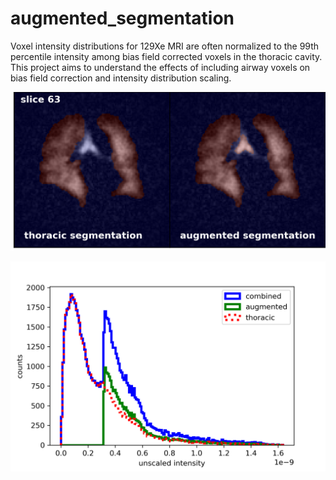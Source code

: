 # augmented_segmentation
Voxel intensity distributions for 129Xe MRI are often normalized to the 99th percentile intensity among bias field corrected voxels in the thoracic cavity. This project aims to understand the effects of including airway voxels on bias field correction and intensity distribution scaling.

![alt text](https://github.com/aryilbechtel/xe_MRI_projects/blob/main/augmented_segmentation/plots/seg_montage_manual_augmented_demo.png)

![alt text](https://github.com/aryilbechtel/xe_MRI_projects/blob/main/augmented_segmentation/plots/hists_uncor_70prct.png)
